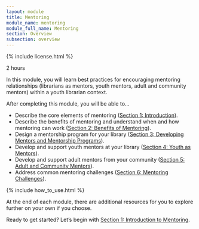 ```yaml
---
layout: module
title: Mentoring
module_name: mentoring
module_full_name: Mentoring
section: Overview
subsection: overview
---
```


{% include license.html %}

<p class="time">2 hours</p>

In this module, you will learn best practices for encouraging mentoring relationships (librarians as mentors, youth mentors, adult and community mentors) within a youth librarian context.

<div class="objectives">
	<p>After completing this module, you will be able to...</p>
<ul>
	<li>Describe the core elements of mentoring  (<a href="section-1-0.html">Section 1: Introduction</a>).</li>
	<li>Describe the benefits of mentoring and understand when and how mentoring can work (<a href="section-2-0.html">Section 2: Benefits of Mentoring</a>).</li>
	<li>Design a mentorship program for your library (<a href="section-3-0.html">Section 3: Developing Mentors and Mentorship Programs</a>).</li>
	<li>Develop and support youth mentors at your library (<a href="section-4-0.html">Section 4: Youth as Mentors</a>).</li>
  <li>Develop and support adult mentors from your community (<a href="section-5-0.html">Section 5: Adult and Community Mentors</a>).</li>
  <li>Address common mentoring challenges  (<a href="section-6-0.html">Section 6: Mentoring Challenges</a>).</li>
</ul>
</div>

{% include how_to_use.html %} 

At the end of each module, there are additional resources for you to explore further on your own if you choose.

Ready to get started? Let’s begin with [Section 1: Introduction to Mentoring](section-1-0.html).
